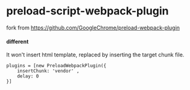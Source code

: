 preload-script-webpack-plugin
=============

fork from https://github.com/GoogleChrome/preload-webpack-plugin

#### different

It won't insert html template, replaced by inserting the target chunk file.

```
plugins = [new PreloadWebpackPlugin({
    insertChunk: 'vendor' ,
    delay: 0 
}]
```